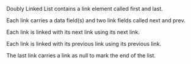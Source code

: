 Doubly Linked List contains a link element called first and last.

Each link carries a data field(s) and two link fields called next and prev.

Each link is linked with its next link using its next link.

Each link is linked with its previous link using its previous link.

The last link carries a link as null to mark the end of the list.
